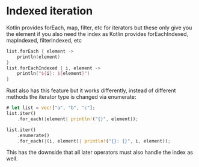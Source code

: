 # Indexed iteration

Kotlin provides forEach, map, filter, etc for iterators but these only give you the element if you also need the index as Kotlin provides forEachIndexed, mapIndexed, filterIndexed, etc

```kotlin
list.forEach { element ->
	println(element)
}
list.forEachIndexed { i, element -> 
	println("${i}: ${element}")
} 
```

Rust also has this feature but it works differently, instead of different methods the iterator type is changed via enumerate:

```rust
# let list = vec!["a", "b", "c"];
list.iter()
	.for_each(|element| println!("{}", element));

list.iter()
	.enumerate()
	.for_each(|(i, element)| println!("{}: {}", i, element));
```

This has the downside that all later operators must also handle the index as well.